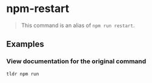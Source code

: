 # npm-restart

> This command is an alias of `npm run restart`.

## Examples

### View documentation for the original command

```bash
tldr npm run
```
